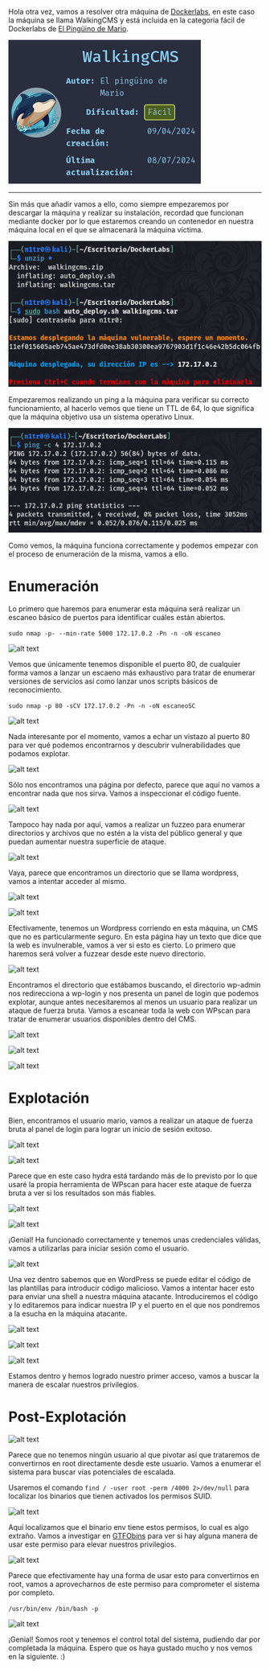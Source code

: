
Hola otra vez, vamos a resolver otra máquina de [Dockerlabs](https://dockerlabs.es/#/), en este caso la máquina se llama WalkingCMS y está incluida en la categoría fácil de Dockerlabs de [El Pingüino de Mario](https://www.youtube.com/channel/UCGLfzfKRUsV6BzkrF1kJGsg).

![alt text](images/image.png)

---------------------------------------------------------------------------------------------------------------------------------------------------

Sin más que añadir vamos a ello, como siempre empezaremos por descargar la máquina y realizar su instalación, recordad que funcionan mediante docker por lo que estaremos creando un contenedor en nuestra máquina local en el que se almacenará la máquina víctima.

![alt text](images/image-1.png)

Empezaremos realizando un ping a la máquina para verificar su correcto funcionamiento, al hacerlo vemos que tiene un TTL de 64, lo que significa que la máquina objetivo usa un sistema operativo Linux.

![alt text](images/image-2.png)

Como vemos, la máquina funciona correctamente y podemos empezar con el proceso de enumeración de la misma, vamos a ello.

# Enumeración

Lo primero que haremos para enumerar esta máquina será realizar un escaneo básico de puertos para identificar cuáles están abiertos.

```sudo nmap -p- --min-rate 5000 172.17.0.2 -Pn -n -oN escaneo```

![alt text](images/image-3.png)

Vemos que únicamente tenemos disponible el puerto 80, de cualquier forma vamos a lanzar un escaeno más exhaustivo para tratar de enumerar versiones de servicios así como lanzar unos scripts básicos de reconocimiento.

```sudo nmap -p 80 -sCV 172.17.0.2 -Pn -n -oN escaneoSC```

![alt text](images/image-4.png)

Nada interesante por el momento, vamos a echar un vistazo al puerto 80 para ver qué podemos encontrarnos y descubrir vulnerabilidades que podamos explotar.

![alt text](images/image-5.png)

Sólo nos encontramos una página por defecto, parece que aquí no vamos a encontrar nada que nos sirva. Vamos a inspeccionar el código fuente.

![alt text](images/image-6.png)

Tampoco hay nada por aquí, vamos a realizar un fuzzeo para enumerar directorios y archivos que no estén a la vista del público general y que puedan aumentar nuestra superficie de ataque.

![alt text](images/image-7.png)

Vaya, parece que encontramos un directorio que se llama wordpress, vamos a intentar acceder al mismo.

![alt text](images/image-8.png)

![alt text](images/image-9.png)

Efectivamente, tenemos un Wordpress corriendo en esta máquina, un CMS que no es particularmente seguro. En esta página hay un texto que dice que la web es invulnerable, vamos a ver si esto es cierto. Lo primero que haremos será volver a fuzzear desde este nuevo directorio.

![alt text](images/image-10.png)

Encontramos el directorio que estábamos buscando, el directorio wp-admin nos redirecciona a wp-login y nos presenta un panel de login que podemos explotar, aunque antes necesitaremos al menos un usuario para realizar un ataque de fuerza bruta. Vamos a escanear toda la web con WPscan para tratar de enumerar usuarios disponibles dentro del CMS.

![alt text](images/image-11.png)

![alt text](images/image-12.png)

![alt text](images/image-13.png)

# Explotación

Bien, encontramos el usuario mario, vamos a realizar un ataque de fuerza bruta al panel de login para lograr un inicio de sesión exitoso.

![alt text](images/image-14.png)

![alt text](images/image-15.png)

Parece que en este caso hydra está tardando más de lo previsto por lo que usaré la propia herramienta de WPscan para hacer este ataque de fuerza bruta a ver si los resultados son más fiables.

![alt text](images/image-17.png)

![alt text](images/image-16.png)

¡Genial! Ha funcionado correctamente y tenemos unas credenciales válidas, vamos a utilizarlas para iniciar sesión como el usuario.

![alt text](images/image-18.png)

Una vez dentro sabemos que en WordPress se puede editar el código de las plantillas para introducir código malicioso. Vamos a intentar hacer esto para enviar una shell a nuestra máquina atacante. Introduciremos el código y lo editaremos para indicar nuestra IP y el puerto en el que nos pondremos a la esucha en la máquina atacante.

![alt text](images/image-19.png)

![alt text](images/image-20.png)

![alt text](images/image-21.png)

Estamos dentro y hemos logrado nuestro primer acceso, vamos a buscar la manera de escalar nuestros privilegios.

# Post-Explotación


![alt text](images/image-22.png)

Parece que no tenemos ningún usuario al que pivotar así que trataremos de convertirnos en root directamente desde este usuario. Vamos a enumerar el sistema para buscar vías potenciales de escalada.

Usaremos el comando ```find / -user root -perm /4000 2>/dev/null``` para localizar los binarios que tienen activados los permisos SUID.

![alt text](images/image-23.png)

Aquí localizamos que el binario env tiene estos permisos, lo cual es algo extraño. Vamos a investigar en [GTFObins](https://gtfobins.github.io) para ver si hay alguna manera de usar este permiso para elevar nuestros privilegios.

![alt text](images/image-24.png)

Parece que efectivamente hay una forma de usar esto para convertirnos en root, vamos a aprovecharnos de este permiso para comprometer el sistema por completo.

```/usr/bin/env /bin/bash -p```

![alt text](images/image-25.png)

¡Genial! Somos root y tenemos el control total del sistema, pudiendo dar por completada la máquina. Espero que os haya gustado mucho y nos vemos en la siguiente. :)


